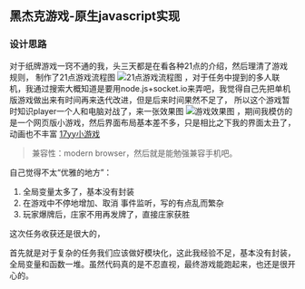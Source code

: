 ## 黑杰克游戏-原生javascript实现

### 设计思路

  对于纸牌游戏一窍不通的我，头三天都是在看各种21点的介绍，然后理清了游戏规则，
制作了21点游戏流程图 ![21点游戏流程图](http://7xrycm.com1.z0.glb.clouddn.com/blackJack%E6%B8%B8%E6%88%8F%E6%B5%81%E7%A8%8B%E5%9B%BE.jpg)
，对于任务中提到的多人联机，我通过搜索大概知道是要用node.js+socket.io来弄吧，我觉得自己先把单机版游戏做出来有时间再来迭代改进，但是后来时间果然不足了，
所以这个游戏暂时知识player一个人和电脑对战了，来一张效果图 ![游戏效果图](http://7xrycm.com1.z0.glb.clouddn.com/blackJack%E6%95%88%E6%9E%9C%E5%9B%BE.PNG)
，期间我模仿的是一个网页版小游戏，然后界面布局基本差不多，只是相比之下我的界面太丑了，动画也不丰富 [17yy小游戏](http://www.17yy.com/f/play/123857.html)

> 兼容性：modern browser，然后就是能勉强兼容手机吧。


自己觉得不太“优雅的地方”：

1. 全局变量太多了，基本没有封装
2. 在游戏中不停地增加、取消 事件监听，写的有点乱而繁杂
3. 玩家爆牌后，庄家不用再发牌了，直接庄家获胜

这次任务收获还是很大的，

首先就是对于复杂的任务我们应该做好模块化，这此我经验不足，基本没有封装，全局变量和函数一堆。虽然代码真的是不忍直视，最终游戏能跑起来，也还是很开心的。

